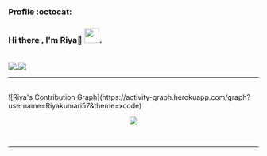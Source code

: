 <!--### Hi there 👋, I'm Riya🌼 -->
### Profile :octocat:
### Hi there , I'm Riya🌼 <img src="https://raw.githubusercontent.com/vatsa287/vatsa287/master/assets/Hi.gif?raw=true" width="30px">.
<!--
**Riyakumari57/Riyakumari57** is a ✨ _special_ ✨ repository because its `README.md` (this file) appears on your GitHub profile.

Here are some ideas to get you started:

- 🔭 I’m currently working on ...
- 🌱 I’m currently learning ...
- 👯 I’m looking to collaborate on ...
- 🤔 I’m looking for help with ...
- 💬 Ask me about ...
- 📫 How to reach me: ...
- 😄 Pronouns: ...
- ⚡ Fun fact: ...
-->
<br>
<a href="https://github-readme-stats.vercel.app/api?username=Riyakumari57&show_icons=true&theme=radical">
<img align="center" src="https://github-readme-stats.vercel.app/api?username=Riyakumari57&show_icons=true&theme=radical" />
</a>
<a href="https://github-readme-stats.vercel.app/api/top-langs/?username=Riyakumari57&langs_count=10&theme=radical">
  <img align="center" src="https://github-readme-stats.vercel.app/api/top-langs/?username=Riyakumari57&langs_count=20&theme=radical" />
</a>
<br>
<hr>
<br>
![Riya's Contribution Graph](https://activity-graph.herokuapp.com/graph?username=Riyakumari57&theme=xcode)
<p align ="center">
    <img align="center" src="https://github-readme-streak-stats.herokuapp.com/?user=Riyakumari57&theme=black-ice" />
  </p>
   
<br>
<hr>
<br>
<!-- <img src="https://github-readme-stats.vercel.app/api?username=Riyakumari57&&show_icons=true&title_color=ffffff&icon_color=bb2acf&text_color=daf7dc&bg_color=151515"> -->

